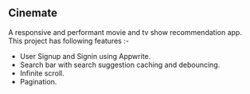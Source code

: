 ## Cinemate

A responsive and performant movie and tv show recommendation app.\
This project has following features :-

- User Signup and Signin using Appwrite.
- Search bar with search suggestion caching and debouncing.
- Infinite scroll.
- Pagination.
